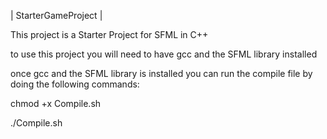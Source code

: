 | StarterGameProject |

This project is a Starter Project for SFML in C++

to use this project you will need to have gcc and the SFML library installed

once gcc and the SFML library is installed you can run the compile file by doing the following commands:

chmod +x Compile.sh

./Compile.sh
